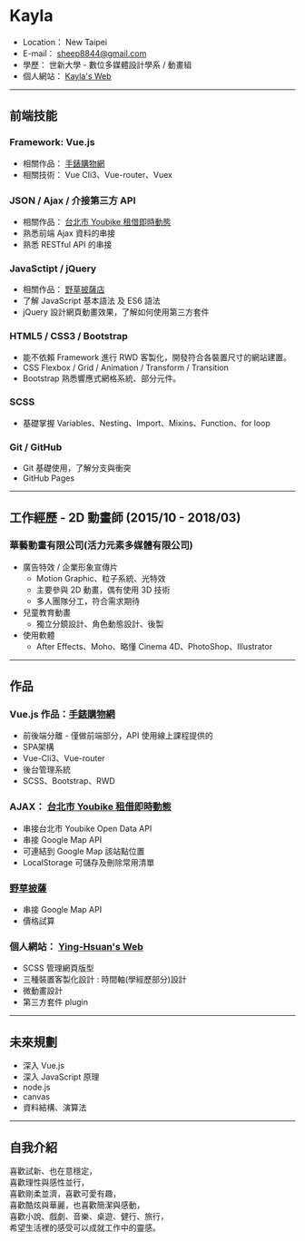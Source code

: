 # Kayla
- Location： New Taipei
- E-mail： sheep8844@gmail.com
- 學歷： 世新大學 - 數位多媒體設計學系 / 動畫組
- 個人網站： [Kayla's Web](https://kayla8844.github.io/Kayla-s-Web/)

---------------------------

## 前端技能

### Framework: Vue.js
- 相關作品： [手錶購物網](https://kayla8844.github.io/Watches-Shop/)
- 相關技術： Vue Cli3、Vue-router、Vuex

### JSON / Ajax / 介接第三方 API 
- 相關作品： [台北市 Youbike 租借即時動態](https://kayla8844.github.io/Taipei-Youbike/)
- 熟悉前端 Ajax 資料的串接
- 熟悉 RESTful API 的串接

### JavaSctipt / jQuery
- 相關作品： [野草披薩店](https://kayla8844.github.io/Pizza-Shop/)
- 了解 JavaScript 基本語法 及 ES6 語法
- jQuery 設計網頁動畫效果，了解如何使用第三方套件

### HTML5 / CSS3 / Bootstrap
- 能不依賴 Framework 進行 RWD 客製化，開發符合各裝置尺寸的網站建置。
- CSS Flexbox / Grid / Animation / Transform / Transition
- Bootstrap 熟悉響應式網格系統、部分元件。

### SCSS
- 基礎掌握 Variables、Nesting、Import、Mixins、Function、for loop

### Git / GitHub 
- Git 基礎使用，了解分支與衝突
- GitHub Pages

---------------------------

## 工作經歷 - 2D 動畫師 (2015/10 - 2018/03)
### 華藝動畫有限公司(活力元素多媒體有限公司)    

- 廣告特效 / 企業形象宣傳片   
    - Motion Graphic、粒子系統、光特效
    - 主要參與 2D 動畫，偶有使用 3D 技術
    - 多人團隊分工，符合需求期待
- 兒童教育動畫
    - 獨立分鏡設計、角色動態設計、後製
- 使用軟體
    - After Effects、Moho、略懂 Cinema 4D、PhotoShop、Illustrator

---------------------------

## 作品

### Vue.js 作品：[手錶購物網](https://kayla8844.github.io/Watches-Shop/)
- 前後端分離 - 僅做前端部分，API 使用線上課程提供的
- SPA架構
- Vue-Cli3、Vue-router
- 後台管理系統
- SCSS、Bootstrap、RWD

### AJAX： [台北市 Youbike 租借即時動態](https://kayla8844.github.io/Taipei-Youbike/)
- 串接台北市 Youbike Open Data API
- 串接 Google Map API
- 可連結到 Google Map 該站點位置 
- LocalStorage 可儲存及刪除常用清單

### [野草披薩](https://kayla8844.github.io/Pizza-Shop/)
- 串接 Google Map API
- 價格試算

### 個人網站： [Ying-Hsuan's Web](https://kayla8844.github.io/Kayla-s-Web/)
- SCSS 管理網頁版型
- 三種裝置客製化設計 : 時間軸(學經歷部分)設計
- 微動畫設計
- 第三方套件 plugin

---------------------------

## 未來規劃

- 深入 Vue.js
- 深入 JavaScript 原理
- node.js
- canvas
- 資料結構、演算法

---------------------------

## 自我介紹

喜歡試新、也在意穩定，  
喜歡理性與感性並行，  
喜歡剛柔並濟，喜歡可愛有趣，  
喜歡酷炫與華麗，也喜歡簡潔與感動，  
喜歡小說、戲劇、音樂、桌遊、健行、旅行，  
希望生活裡的感受可以成就工作中的靈感。
